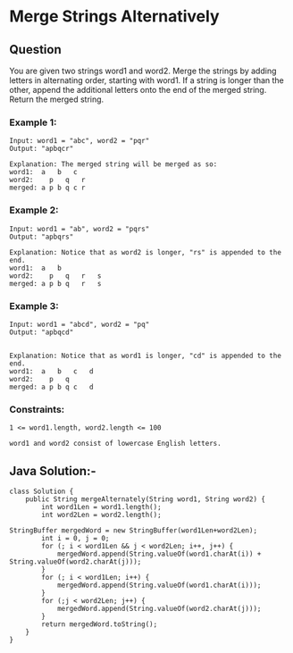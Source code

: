 # Merge Strings Alternatively



## Question

You are given two strings word1 and word2. Merge the strings by adding letters in alternating order, starting with word1. If a string is longer than the other, append the additional letters onto the end of the merged string.
 Return the merged string.

### Example 1:

    Input: word1 = "abc", word2 = "pqr"
    Output: "apbqcr"

    Explanation: The merged string will be merged as so:
    word1:  a   b   c
    word2:    p   q   r
    merged: a p b q c r

### Example 2:

    Input: word1 = "ab", word2 = "pqrs"
    Output: "apbqrs"

    Explanation: Notice that as word2 is longer, "rs" is appended to the end.
    word1:  a   b
    word2:    p   q   r   s
    merged: a p b q   r   s

### Example 3:

    Input: word1 = "abcd", word2 = "pq"
    Output: "apbqcd"


    Explanation: Notice that as word1 is longer, "cd" is appended to the end.
    word1:  a   b   c   d
    word2:    p   q
    merged: a p b q c   d

### Constraints:

``1 <= word1.length, word2.length <= 100  ``

``word1 and word2 consist of lowercase English letters.``


## Java Solution:-

    class Solution {
        public String mergeAlternately(String word1, String word2) {
            int word1Len = word1.length();
            int word2Len = word2.length();

    StringBuffer mergedWord = new StringBuffer(word1Len+word2Len);
            int i = 0, j = 0;
            for (; i < word1Len && j < word2Len; i++, j++) {
                mergedWord.append(String.valueOf(word1.charAt(i)) + String.valueOf(word2.charAt(j)));
            }
            for (; i < word1Len; i++) {
                mergedWord.append(String.valueOf(word1.charAt(i)));
            }
            for (;j < word2Len; j++) {
                mergedWord.append(String.valueOf(word2.charAt(j)));
            }
            return mergedWord.toString();
        }
    }
